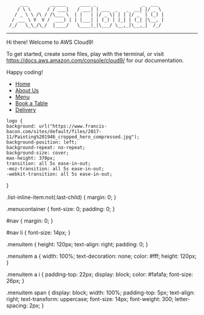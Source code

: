          ___        ______     ____ _                 _  ___  
        / \ \      / / ___|   / ___| | ___  _   _  __| |/ _ \ 
       / _ \ \ /\ / /\___ \  | |   | |/ _ \| | | |/ _` | (_) |
      / ___ \ V  V /  ___) | | |___| | (_) | |_| | (_| |\__, |
     /_/   \_\_/\_/  |____/   \____|_|\___/ \__,_|\__,_|  /_/ 
 ----------------------------------------------------------------- 


Hi there! Welcome to AWS Cloud9!

To get started, create some files, play with the terminal,
or visit https://docs.aws.amazon.com/console/cloud9/ for our documentation.

Happy coding!


<ul id="nav" class="list inline menucontainer">
                            <li class="col-6 col-sm-3 list-inline-item ui-menu-color-home menuitem">
                                <a href="index.html" class="hvr-sweep-to-bottom"><i class="fas fa-utensils" aria-hidden=true></i><span>Home</span>
                                </a>
                            </li>
                            <li class="col-6 col-sm-3 list-inline-item ui-menu-color-about-us menuitem">
                                <a href="" class="hvr-sweep-to-bottom"><i class="fas fa-building" aria-hidden=true></i><span>About Us</span>
                                </a>
                            </li>
                            <li class="col-6 col-sm-3 list-inline-item ui-menu-color-menu menuitem">
                                <a href="" class="hvr-sweep-to-bottom"><i class="fas fa-scroll" aria-hidden=true></i><span>Menu</span>
                                </a>
                            </li>
                            <li class="col-6 col-sm-3 list-inline-item ui-menu-color-book-a-table menuitem">
                                <a href="" target="_blank" class="hvr-sweep-to-bottom"><i class="fas fa-chair" aria-hidden=true></i><span>Book a Table</span>
                                </a>
                            </li>
                            <li class="col-6 col-sm-3 list-inline-item ui-menu-color-delivery menuitem">
                                <a href="" target="_blank" class="hvr-sweep-to-bottom"><i class="fas fa-motocycle" aria-hidden=true></i><span>Delivery</span>
                                </a>
                            </li>
                        </ul>
                        
    
    logo {
    background: url("https://www.francis-bacon.com/sites/default/files/2017-11/Painting%201946_cropped_hero_compressed.jpg");
    background-position: left;
    background-repeat: no-repeat;
    background-size: cover;
    max-height: 370px;
    transition: all 5s ease-in-out;
    -moz-transition: all 5s ease-in-out;
    -webkit-transition: all 5s ease-in-out;
}

.list-inline-item:not(:last-child) {
    margin: 0;
}

.menucontainer {
    font-size: 0;
    padding: 0;
}

#nav {
    margin: 0;
}

#nav li {
    font-size: 14px;
}

.menuitem {
    height: 120px;
    text-align: right;
    padding: 0;
}

.menuitem a {
    width: 100%;
    text-decoration: none;
    color: #fff;
    height: 120px;
}

.menuitem a i {
    padding-top: 22px;
    display: block;
    color: #fafafa;
    font-size: 26px;
}

.menuitem span {
    display: block;
    width: 100%;
    padding-top: 5px;
    text-align: right;
    text-transform: uppercase;
    font-size: 14px;
    font-weight: 300;
    letter-spacing: 2px;
}